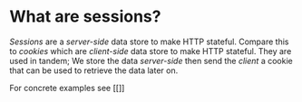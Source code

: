 # What are sessions?
*Sessions* are a *server-side* data store to make HTTP stateful.
Compare this to *cookies* which are *client-side* data store to make HTTP stateful.
They are used in tandem; We store the data *server-side* then send the *client* a cookie that can be used to retrieve the data later on.

For concrete examples see [[]]